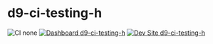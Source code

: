 # d9-ci-testing-h

![CI none](https://img.shields.io/badge/ci-none-orange.svg)
[![Dashboard d9-ci-testing-h](https://img.shields.io/badge/dashboard-d9_ci_testing_h-yellow.svg)](https://dashboard.pantheon.io/sites/974cd9c5-5960-4e15-ae2e-ce2b87a76cc7#dev/code)
[![Dev Site d9-ci-testing-h](https://img.shields.io/badge/site-d9_ci_testing_h-blue.svg)](http://dev-d9-ci-testing-h.pantheonsite.io/)